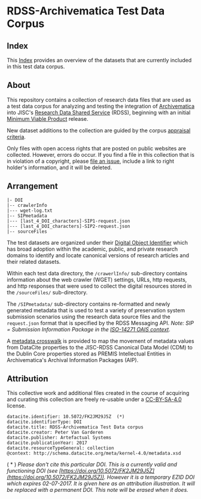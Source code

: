 # RDSS-Archivematica Test Data Corpus

## Index
This [Index](INDEX.md) provides an overview of the datasets that are currently included in this test data corpus.

## About
This repository contains a collection of research data files that are used as a test data corpus for analyzing and testing the integration of [Archivematica](https://archivematica.org) into JISC's [Research Data Shared Service](https://www.jisc.ac.uk/rd/projects/research-data-shared-service) (RDSS), beginning with an initial [Minimum Viable Product](about-rdss-mvp.md) release.

New dataset additions to the collection are guided by the corpus [appraisal criteria](crosswalk-datacite-rdss-am.md).

Only files with open access rights that are posted on public websites are collected. However, errors do occur. If you find a file in this collection that is in violation of a copyright, please [file an issue](https://github.com/artefactual-labs/rdss-archivematica-test-data-corpus/issues), include a link to right holder's information, and it will be deleted.

## Arrangement
```[Index](INDEX.md)
|- DOI
|-- crawlerInfo
|--- wget-log.txt
|-- SIPmetadata
|--- [last_4_DOI_characters]-SIP1-request.json
|--- [last_4_DOI_characters]-SIP2-request.json
|-- sourceFiles
```
The test datasets are organized under their [Digital Object Identifier](http://www.doi.org/) which has broad adoption within the academic, public, and private research domains to identify and locate canonical versions of research articles and their related datasets.

Within each test data directory, the `/crawerlInfo/` sub-directory contains information about the web crawler (WGET) settings, URLs, http requests, and http responses that were used to collect the digital resources stored in the `/sourceFiles/` sub-directory.

The `/SIPmetadata/` sub-directory contains re-formatted and newly generated metadata that is used to test a variety of preservation system submission scenarios using the research data source files and the `request.json` format that is specified by the RDSS Messaging API. *Note: SIP = Submission Information Package in the [ISO-14271 OAIS context](https://en.wikipedia.org/wiki/Open_Archival_Information_System)*.

A [metadata crosswalk](crosswalk-datacite-rdss-am.md) is provided to map the movement of metadata values from DataCite properties to the JISC-RDSS Canonical Data Model (CDM) to the Dublin Core properties stored as PREMIS Intellectual Entities in Archivematica's Archival Information Packages (AIP).

## Attribution
This collective work and additional files created in the course of acquiring and curating this collection are freely re-usable under a [CC-BY-SA-4.0](https://creativecommons.org/licenses/by-sa/4.0/legalcode) license.

```
datacite.identifier: 10.5072/FK2JM29J5Z  (*)
datacite.identifierType: DOI
datacite.title: RDSS-Archivematica Test Data corpus
datacite.creator: Peter Van Garderen
datacite.publisher: Artefactual Systems
datacite.publicationYear: 2017
datacite.resourceTypeGeneral: collection
@context: http://schema.datacite.org/meta/kernel-4.0/metadata.xsd
```
( * ) _Please don't cite this particular DOI. This is a currently valid and functioning DOI (see [https://doi.org/10.5072/FK2JM29J5Z](https://doi.org/10.5072/FK2JM29J5Z)). However it is a temporary EZID DOI which expires 02-07-2017. It is given here as an attribution illustration. It will be replaced with a permanent DOI. This note will be erased when it does._
